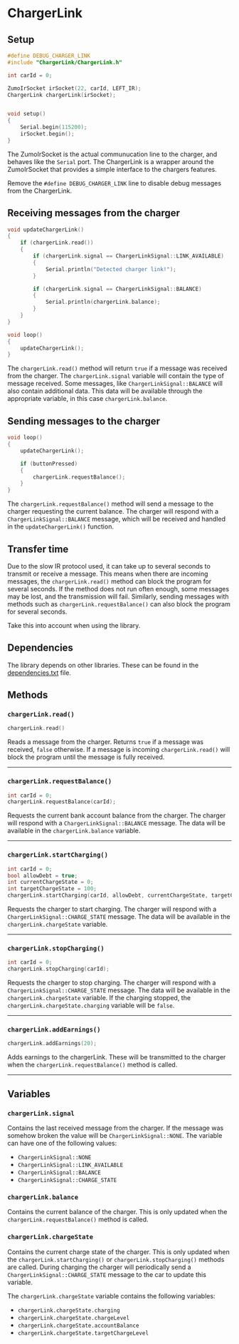 # ChargerLink

## Setup

```cpp
#define DEBUG_CHARGER_LINK
#include "ChargerLink/ChargerLink.h"

int carId = 0;

ZumoIrSocket irSocket(22, carId, LEFT_IR);
ChargerLink chargerLink(irSocket);


void setup()
{
    Serial.begin(115200);
    irSocket.begin();
}
```

The ZumoIrSocket is the actual communucation line to the charger, and behaves like the `Serial` port. The ChargerLink is a wrapper around the ZumoIrSocket that provides a simple interface to the chargers features.

Remove the `#define DEBUG_CHARGER_LINK` line to disable debug messages from the ChargerLink.

## Receiving messages from the charger

```cpp
void updateChargerLink()
{
    if (chargerLink.read())
    {
        if (chargerLink.signal == ChargerLinkSignal::LINK_AVAILABLE)
        {
            Serial.println("Detected charger link!");
        }

        if (chargerLink.signal == ChargerLinkSignal::BALANCE)
        {
            Serial.println(chargerLink.balance);
        }
    }
}

void loop()
{
    updateChargerLink();
}
```

The `chargerLink.read()` method will return `true` if a message was received from the charger. The `chargerLink.signal` variable will contain the type of message received. Some messages, like `ChargerLinkSignal::BALANCE` will also contain additional data. This data will be available through the appropriate variable, in this case `chargerLink.balance`.

## Sending messages to the charger

```cpp
void loop()
{
    updateChargerLink();

    if (buttonPressed)
    {
        chargerLink.requestBalance();
    }
}
```

The `chargerLink.requestBalance()` method will send a message to the charger requesting the current balance. The charger will respond with a `ChargerLinkSignal::BALANCE` message, which will be received and handled in the `updateChargerLink()` function.

## Transfer time

Due to the slow IR protocol used, it can take up to several seconds to transmit or receive a message. This means when there are incoming messages, the `chargerLink.read()` method can block the program for several seconds. If the method does not run often enough, some messages may be lost, and the transmission will fail. Similarly, sending messages with methods such as `chargerLink.requestBalance()` can also block the program for several seconds.

Take this into account when using the library.

## Dependencies

The library depends on other libraries. These can be found in the [dependencies.txt](dependencies.txt) file.

## Methods

### `chargerLink.read()`
```cpp
chargerLink.read()
```

Reads a message from the charger. Returns `true` if a message was received, `false` otherwise. If a message is incoming `chargerLink.read()` will block the program until the message is fully received.

---

### `chargerLink.requestBalance()`

```cpp
int carId = 0;
chargerLink.requestBalance(carId);
```

Requests the current bank account balance from the charger. The charger will respond with a `ChargerLinkSignal::BALANCE` message. The data will be available in the `chargerLink.balance` variable.

---

### `chargerLink.startCharging()`

```cpp
int carId = 0;
bool allowDebt = true;
int currentChargeState = 0;
int targetChargeState = 100;
chargerLink.startCharging(carId, allowDebt, currentChargeState, targetChargeState);
```

Requests the charger to start charging. The charger will respond with a `ChargerLinkSignal::CHARGE_STATE` message. The data will be available in the `chargerLink.chargeState` variable.

---

### `chargerLink.stopCharging()`

```cpp
int carId = 0;
chargerLink.stopCharging(carId);
```

Requests the charger to stop charging. The charger will respond with a `ChargerLinkSignal::CHARGE_STATE` message. The data will be available in the `chargerLink.chargeState` variable. If the charging stopped, the `chargerLink.chargeState.charging` variable will be `false`.

---

### `chargerLink.addEarnings()`

```cpp
chargerLink.addEarnings(20);
```

Adds earnings to the chargerLink. These will be transmitted to the charger when the `chargerLink.requestBalance()` method is called.

---

## Variables

### `chargerLink.signal`

Contains the last received message from the charger. If the message was somehow broken the value will be `ChargerLinkSignal::NONE`. The variable can have one of the following values:

- `ChargerLinkSignal::NONE`
- `ChargerLinkSignal::LINK_AVAILABLE`
- `ChargerLinkSignal::BALANCE`
- `ChargerLinkSignal::CHARGE_STATE`

### `chargerLink.balance`

Contains the current balance of the charger. This is only updated when the `chargerLink.requestBalance()` method is called.

### `chargerLink.chargeState`

Contains the current charge state of the charger. This is only updated when the `chargerLink.startCharging()` or `chargerLink.stopCharging()` methods are called. During charging the charger will periodically send a `ChargerLinkSignal::CHARGE_STATE` message to the car to update this variable.

The `chargerLink.chargeState` variable contains the following variables:

- `chargerLink.chargeState.charging`
- `chargerLink.chargeState.chargeLevel`
- `chargerLink.chargeState.accountBalance`
- `chargerLink.chargeState.targetChargeLevel`
